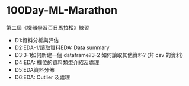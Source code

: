 # 100Day-ML-Marathon
第二屆《機器學習百日馬拉松》練習
* D1:資料分析與評估
* D2:EDA-1/讀取資料EDA: Data summary
* D3:3-1如何新建一個 dataframe?3-2 如何讀取其他資料? (非 csv 的資料)
* D4:EDA: 欄位的資料類型介紹及處理
* D5:EDA資料分佈
* D6:EDA: Outlier 及處理
